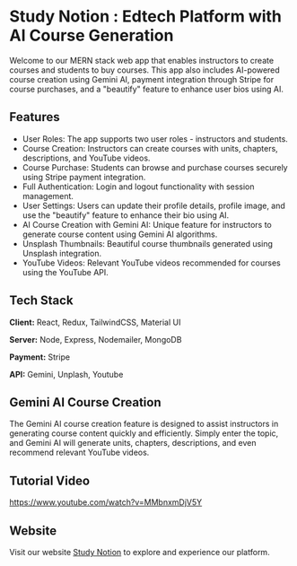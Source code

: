 
# Study Notion : Edtech Platform with AI Course Generation

Welcome to our MERN stack web app that enables instructors to create courses and students to buy courses. This app also includes AI-powered course creation using Gemini AI, payment integration through Stripe for course purchases, and a "beautify" feature to enhance user bios using AI.


## Features

- User Roles: The app supports two user roles - instructors and students.
- Course Creation: Instructors can create courses with units, chapters, descriptions, and YouTube videos.
- Course Purchase: Students can browse and purchase courses securely using Stripe payment integration.
- Full Authentication: Login and logout functionality with session management.
- User Settings: Users can update their profile details, profile image, and use the "beautify" feature to enhance their bio using AI.
- AI Course Creation with Gemini AI: Unique feature for instructors to generate course content using Gemini AI algorithms.
- Unsplash Thumbnails: Beautiful course thumbnails generated using Unsplash integration.
- YouTube Videos: Relevant YouTube videos recommended for courses using the YouTube API.


## Tech Stack

**Client:** React, Redux, TailwindCSS, Material UI

**Server:** Node, Express, Nodemailer, MongoDB

**Payment:** Stripe

**API:** Gemini, Unplash, Youtube


## Gemini AI Course Creation

The Gemini AI course creation feature is designed to assist instructors in generating course content quickly and efficiently. Simply enter the topic, and Gemini AI will generate units, chapters, descriptions, and even recommend relevant YouTube videos.

## Tutorial Video

https://www.youtube.com/watch?v=MMbnxmDjV5Y


## Website

Visit our website [Study Notion](https://studynotion-frontend-zeta-indol.vercel.app/) to explore and experience our platform.

